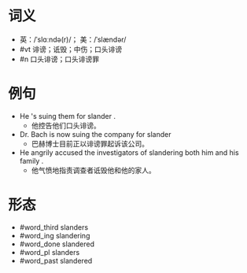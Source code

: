 # 词义
- 英：/ˈslɑːndə(r)/； 美：/ˈslændər/
- #vt 诽谤；诋毁；中伤；口头诽谤
- #n 口头诽谤；口头诽谤罪
# 例句
- He 's suing them for slander .
	- 他控告他们口头诽谤。
- Dr. Bach is now suing the company for slander
	- 巴赫博士目前正以诽谤罪起诉该公司。
- He angrily accused the investigators of slandering both him and his family .
	- 他气愤地指责调查者诋毁他和他的家人。
# 形态
- #word_third slanders
- #word_ing slandering
- #word_done slandered
- #word_pl slanders
- #word_past slandered
